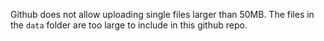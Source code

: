 Github does not allow uploading 
single files larger than 50MB.
The files in the `data` folder 
are too large to include in this 
github repo. 
